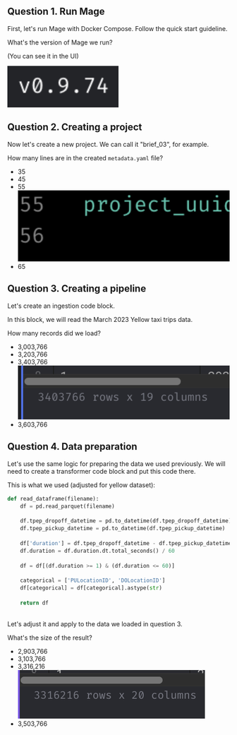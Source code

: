 ## Question 1. Run Mage

First, let's run Mage with Docker Compose. Follow the quick start guideline.

What's the version of Mage we run?

(You can see it in the UI)

![1731079674033](image/readme/1731079674033.png)

## Question 2. Creating a project

[](https://github.com/LucaSainteCroix/teaching-resources/blob/main/Ressources/MLOps/mlops-zoomcamp/cohorts/2024/03-orchestration/brief-orchestration.md#question-2-creating-a-project)

Now let's create a new project. We can call it "brief_03", for example.

How many lines are in the created `metadata.yaml` file?

* 35
* 45
* 55 ![1731079706694](image/readme/1731079706694.png)
* 65

## Question 3. Creating a pipeline

[](https://github.com/LucaSainteCroix/teaching-resources/blob/main/Ressources/MLOps/mlops-zoomcamp/cohorts/2024/03-orchestration/brief-orchestration.md#question-3-creating-a-pipeline)

Let's create an ingestion code block.

In this block, we will read the March 2023 Yellow taxi trips data.

How many records did we load?

* 3,003,766
* 3,203,766
* 3,403,766 ![1731079726878](image/readme/1731079726878.png)
* 3,603,766

## Question 4. Data preparation

[](https://github.com/LucaSainteCroix/teaching-resources/blob/main/Ressources/MLOps/mlops-zoomcamp/cohorts/2024/03-orchestration/brief-orchestration.md#question-4-data-preparation)

Let's
 use the same logic for preparing the data we used previously. We will
need to create a transformer code block and put this code there.

This is what we used (adjusted for yellow dataset):

```python
def read_dataframe(filename):
    df = pd.read_parquet(filename)

    df.tpep_dropoff_datetime = pd.to_datetime(df.tpep_dropoff_datetime)
    df.tpep_pickup_datetime = pd.to_datetime(df.tpep_pickup_datetime)

    df['duration'] = df.tpep_dropoff_datetime - df.tpep_pickup_datetime
    df.duration = df.duration.dt.total_seconds() / 60

    df = df[(df.duration >= 1) & (df.duration <= 60)]

    categorical = ['PULocationID', 'DOLocationID']
    df[categorical] = df[categorical].astype(str)

    return df
  
```

Let's adjust it and apply to the data we loaded in question 3.

What's the size of the result?

* 2,903,766
* 3,103,766
* 3,316,216 ![1731080754913](image/readme/1731080754913.png)
* 3,503,766
